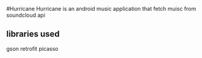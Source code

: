 
#Hurricane
Hurricane is  an android music application 
that fetch muisc from soundcloud api

## libraries used
gson 
retrofit 
picasso


